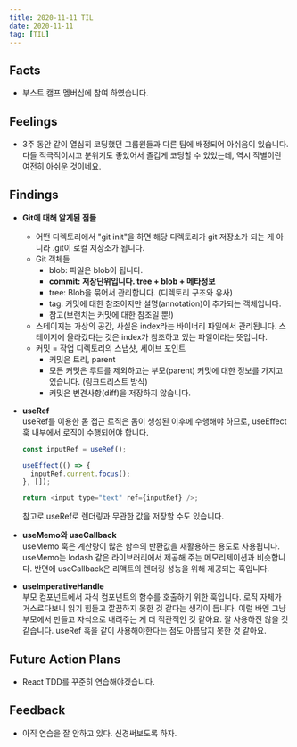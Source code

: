 ```yaml
---
title: 2020-11-11 TIL
date: 2020-11-11
tag: [TIL]
---
```


## Facts

- 부스트 캠프 멤버십에 참여 하였습니다.

## Feelings

- 3주 동안 같이 열심히 코딩했던 그룹원들과 다른 팀에 배정되어 아쉬움이 있습니다. 다들 적극적이시고 분위기도 좋았어서 즐겁게 코딩할 수 있었는데, 역시 작별이란 여전히 아쉬운 것이네요.

## Findings

- **Git에 대해 알게된 점들**  
  - 어떤 디렉토리에서 "git init"을 하면 해당 디렉토리가 git 저장소가 되는 게 아니라 .git이 로컬 저장소가 됩니다.
  - Git 객체들
    - blob: 파일은 blob이 됩니다.
    - **commit: 저장단위입니다. tree + blob + 메타정보**
    - tree: Blob을 묶어서 관리합니다. (디렉토리 구조와 유사)
    - tag: 커밋에 대한 참조이지만 설명(annotation)이 추가되는 객체입니다.
    - 참고(브랜치는 커밋에 대한 참조일 뿐!)
  - 스테이지는 가상의 공간, 사실은 index라는 바이너리 파일에서 관리됩니다. 스테이지에 올라갔다는 것은 index가 참조하고 있는 파일이라는 뜻입니다.
  - 커밋 = 작업 디렉토리의 스냅샷, 세이브 포인트
    - 커밋은 트리, parent
    - 모든 커밋은 루트를 제외하고는 부모(parent) 커밋에 대한 정보를 가지고 있습니다. (링크드리스트 방식)
    - 커밋은 변견사항(diff)을 저장하지 않습니다.

- **useRef**  
  useRef를 이용한 돔 접근 로직은 돔이 생성된 이후에 수행해야 하므로, useEffect 훅 내부에서 로직이 수행되어야 합니다.

    ```js
    const inputRef = useRef();

    useEffect(() => {
      inputRef.current.focus();
    }, []);

    return <input type="text" ref={inputRef} />;
    ```

    참고로 useRef로 렌더링과 무관한 값을 저장할 수도 있습니다.

- **useMemo와 useCallback**  
  useMemo 훅은 계산량이 많은 함수의 반환값을 재활용하는 용도로 사용됩니다. useMemo는 lodash 같은 라이브러리에서 제공해 주는 메모리제이션과 비슷합니다. 반면에 useCallback은 리액트의 렌더링 성능을 위해 제공되는 훅입니다.

- **useImperativeHandle**  
  부모 컴포넌트에서 자식 컴포넌트의 함수를 호출하기 위한 훅입니다. 로직 자체가 거스르다보니 읽기 힘들고 깔끔하지 못한 것 같다는 생각이 듭니다. 이럴 바엔 그냥 부모에서 만들고 자식으로 내려주는 게 더 직관적인 것 같아요. 잘 사용하진 않을 것 같습니다. useRef 훅을 같이 사용해야한다는 점도 아름답지 못한 것 같아요.

## Future Action Plans

- React TDD를 꾸준히 연습해야겠습니다.

## Feedback

- 아직 연습을 잘 안하고 있다. 신경써보도록 하자.
